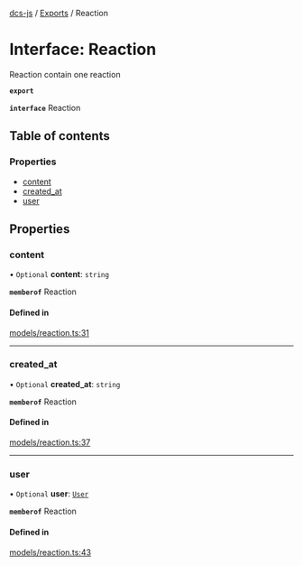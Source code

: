 [dcs-js](../README.md) / [Exports](../modules.md) / Reaction

# Interface: Reaction

Reaction contain one reaction

**`export`**

**`interface`** Reaction

## Table of contents

### Properties

- [content](Reaction.md#content)
- [created\_at](Reaction.md#created_at)
- [user](Reaction.md#user)

## Properties

### <a id="content" name="content"></a> content

• `Optional` **content**: `string`

**`memberof`** Reaction

#### Defined in

[models/reaction.ts:31](https://github.com/unfoldingWord/dcs-js/blob/09d5a5e/models/reaction.ts#L31)

___

### <a id="created_at" name="created_at"></a> created\_at

• `Optional` **created\_at**: `string`

**`memberof`** Reaction

#### Defined in

[models/reaction.ts:37](https://github.com/unfoldingWord/dcs-js/blob/09d5a5e/models/reaction.ts#L37)

___

### <a id="user" name="user"></a> user

• `Optional` **user**: [`User`](User.md)

**`memberof`** Reaction

#### Defined in

[models/reaction.ts:43](https://github.com/unfoldingWord/dcs-js/blob/09d5a5e/models/reaction.ts#L43)
